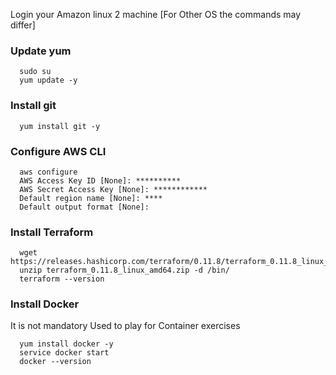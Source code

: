 
Login your Amazon linux 2 machine [For Other OS the commands may differ]

### Update yum 

      sudo su 
      yum update -y 

### Install git 

      yum install git -y

### Configure AWS CLI 

      aws configure
      AWS Access Key ID [None]: **********
      AWS Secret Access Key [None]: ************
      Default region name [None]: ****
      Default output format [None]:

### Install Terraform 

      wget https://releases.hashicorp.com/terraform/0.11.8/terraform_0.11.8_linux_amd64.zip
      unzip terraform_0.11.8_linux_amd64.zip -d /bin/
      terraform --version

### Install Docker 

It is not mandatory
Used to play for Container exercises

      yum install docker -y
      service docker start
      docker --version
